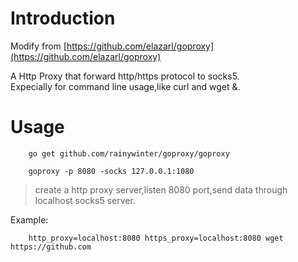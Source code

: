 # Introduction

Modify from [https://github.com/elazarl/goproxy](https://github.com/elazarl/goproxy)

A Http Proxy that forward http/https protocol to socks5.  
Expecially for command line usage,like curl and wget &. 

# Usage

		go get github.com/rainywinter/goproxy/goproxy
		
		goproxy -p 8080 -socks 127.0.0.1:1080

>create a http proxy server,listen 8080 port,send data through localhost socks5 server.

Example:

		http_proxy=localhost:8080 https_proxy=localhost:8080 wget https://github.com